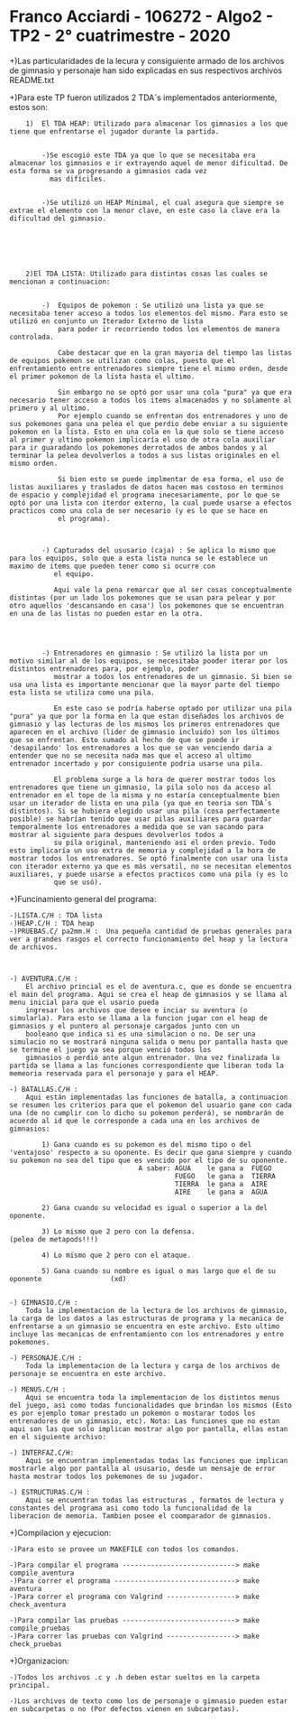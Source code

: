# Franco Acciardi - 106272 - Algo2 - TP2 - 2° cuatrimestre - 2020


+)Las particularidades de la lecura y consiguiente armado de los archivos de gimnasio y personaje han sido explicadas en sus respectivos archivos README.txt


+)Para este TP fueron utilizados 2 TDA´s implementados anteriormente, estos son:


		1)	El TDA HEAP: Utilizado para almacenar los gimnasios a los que tiene que enfrentarse el jugador durante la partida.


			-)Se escogió este TDA ya que lo que se necesitaba era almacenar los gimnasios e ir extrayendo aquel de menor dificultad. De esta forma se va progresando a gimnasios cada vez
			  mas difíciles.
			

			-)Se utilizó un HEAP Minimal, el cual asegura que siempre se extrae el elemento con la menor clave, en este caso la clave era la dificultad del gimnasio.






		2)El TDA LISTA: Utilizado para distintas cosas las cuales se mencionan a continuacion:


			-)  Equipos de pokemon : Se utilizó una lista ya que se necesitaba tener acceso a todos los elementos del mismo. Para esto se utilizó en conjunto un Iterador Externo de lista 
				para poder ir recorriendo todos los elementos de manera controlada.

				Cabe destacar que en la gran mayoria del tiempo las listas de equipos pokemon se utilizan como colas, puesto que el enfrentamiento entre entrenadores siempre tiene el mismo orden, desde el primer pokemon de la lista hasta el ultimo.

				Sin embargo no se optó por usar una cola "pura" ya que era necesario tener acceso a todos los items almacenados y no solamente al primero y al ultimo.
				Por ejemplo cuando se enfrentan dos entrenadores y uno de sus pokemones gana una pelea el que perdio debe enviar a su siguiente pokemon en la lista. Esto en una cola en la que solo se tiene acceso al primer y ultimo pokemon implicaría el uso de otra cola auxiliar para ir guaradando los pokemones derrotados de ambos bandos y al terminar la pelea devolverlos a todos a sus listas originales en el mismo orden.

				Si bien esto se puede implmentar de esa forma, el uso de listas auxiliares y traslados de datos hacen mas costoso en terminos de espacio y complejidad el programa inecesariamente, por lo que se optó por una lista con iterdor externo, la cual puede usarse a efectos practicos como una cola de ser necesario (y es lo que se hace en
				el programa).



			-) Capturados del ususario (caja) : Se aplica lo mismo que para los equipos, solo que a esta lista nunca se le establece un maximo de items que pueden tener como si ocurre con
			   el equipo.

			   Aqui vale la pena remarcar que al ser cosas conceptualmente distintas (por un lado los pokemones que se usan para pelear y por otro aquellos 'descansando en casa') los pokemones que se encuentran en una de las listas no pueden estar en la otra.




			-) Entrenadores en gimnasio : Se utilizó la lista por un motivo similar al de los equipos, se necesitaba pooder iterar por los distintos entrenadores para, por ejemplo, poder
			   mostrar a todos los entrenadores de un gimnasio. Si bien se usa una lista es importante mencionar que la mayor parte del tiempo esta lista se utiliza como una pila.

			   En este caso se podría haberse optado por utilizar una pila "pura" ya que por la forma en la que estan diseñados los archivos de gimnasio y las lecturas de los mismos los primeros entrenadores que aparecen en el archivo (lider de gimnasio incluido) son los últimos que se enfrentan. Esto sumado al hecho de que se puede ir 'desapilando' los entrenadores a los que se van venciendo daria a entender que no se necesita nada mas que el acceso al ultimo entrenador incertado y por consiguiente podria usarse una pila.

			   El problema surge a la hora de querer mostrar todos los entrenadores que tiene un gimnasio, la pila solo nos da acceso al entrenador en el tope de la misma y no estaría conceptualmente bien usar un iterador de lista en una pila (ya que en teoria son TDA´s distintos). Si se hubiera elegido usar una pila (cosa perfectamente posible) se habrían tenido que usar pilas auxiliares para guardar temporalmente los entrenadores a medida que se van sacando para mostrar al siguiente para despues devolverlos todos a
			   su pila original, manteniendo asi el orden previo. Todo esto implicaría un uso extra de memoria y complejidad a la hora de mostrar todos los entrenadores. Se optó finalmente con usar una lista con iterador externo ya que es más versatil, no se necesitan elementos auxiliares, y puede usarse a efectos practicos como una pila (y es lo 
			   que se usó).



+)Funcinamiento general del programa:

	-)LISTA.C/H : TDA lista
	-)HEAP.C/H : TDA heap
	-)PRUEBAS.C/ pa2mm.H :	Una pequeña cantidad de pruebas generales para ver a grandes rasgos el correcto funcionamiento del heap y la lectura de archivos.



	-) AVENTURA.C/H : 
		El archivo princial es el de aventura.c, que es donde se encuentra el main del programa. Aqui se crea el heap de gimnasios y se llama al menu inicial para que el usario pueda
	 	ingresar los archivos que desee e inciar su aventura (o simularla). Para esto se llama a la funcion jugar con el heap de gimnasios y el puntero al personaje cargados junto con un
	 	booleano que indica si es una simulacion o no. De ser una simulacio no se mostrará ninguna salida o menu por pantalla hasta que se termine el juego ya sea porque venció todos los
	 	gimnasios o perdió ante algun entrenador. Una vez finalizada la partida se llama a las funciones correspondiente que liberan toda la memeoria reservada para el personaje y para el HEAP.

	-) BATALLAS.C/H :
		Aqui están implementadas las funciones de batalla, a continuacion se resumen los criterios para que el pokemon del usuario gane con cada una (de no cumplir con lo dicho su pokemon perderá), se nombrarán de acuerdo al id que le corresponde a cada una en los archivos de gimnasios:

			1) Gana cuando es su pokemon es del mismo tipo o del 'ventajoso' respecto a su oponente. Es decir que gana siempre y cuando su pokemon no sea del tipo que es vencido por el tipo de su oponente.
									A saber: AGUA    le gana a  FUEGO
											 FUEGO   le gana a  TIERRA
											 TIERRA  le gana a  AIRE
											 AIRE    le gana a  AGUA

			2) Gana cuando su velocidad es igual o superior a la del oponente.

			3) Lo mismo que 2 pero con la defensa. 									(pelea de metapods!!!)

			4) Lo mismo que 2 pero con el ataque.

			5) Gana cuando su nombre es igual o mas largo que el de su oponente 				(xd)


	-) GIMNASIO.C/H :
		Toda la implementacion de la lectura de los archivos de gimnasio, la carga de los datos a las estructuras de programa y la mecanica de enfrentarse a un gimnasio se encuentra en este archivo. Esto ultimo incluye las mecanicas de enfrentamiento con los entrenadores y entre pokemones.
	
	-) PERSONAJE.C/H :
		Toda la implementacion de la lectura y carga de los archivos de personaje se encuentra en este archivo.

	-) MENUS.C/H :
		Aqui se encuentra toda la implementacion de los distintos menus del juego, asi como todas funcionalidades que brindan los mismos (Esto es por ejemplo tomar prestado un pokemon o mostarar todos los entrenadores de un gimnasio, etc). Nota: Las funciones que no estan aqui son las que solo implican mostrar algo por pantalla, ellas estan en el siguiente archivo:

	-) INTERFAZ.C/H:
		Aqui se encuentran implementadas todas las funciones que implican mostrarle algo por pantalla al ususario, desde un mensaje de error hasta mostrar todos los pokemones de su jugador. 

	-) ESTRUCTURAS.C/H :
		Aqui se encuentran todas las estructuras , formatos de lectura y constantes del programa asi como todo la funcionalidad de la liberacion de memoria. Tambien posee el coomparador de gimnasios.



+)Compilacion y ejecucion:

	-)Para esto se provee un MAKEFILE con todos los comandos.

	-)Para compilar el programa ----------------------------> make compile_aventura
	-)Para correr el programa ------------------------------> make aventura
	-)Para correr el programa con Valgrind -----------------> make check_aventura

	-)Para compilar las pruebas ----------------------------> make compile_pruebas
	-)Para correr las pruebas con Valgrind -----------------> make check_pruebas


+)Organizacion:

	-)Todos los archivos .c y .h deben estar sueltos en la carpeta principal.

	-)Los archivos de texto como los de personaje o gimnasio pueden estar en subcarpetas o no (Por defectos vienen en subcarpetas).